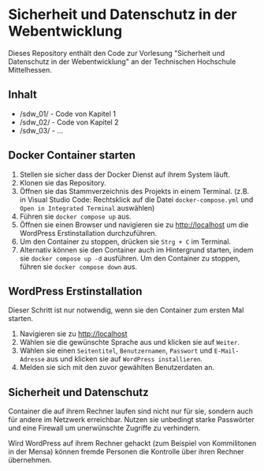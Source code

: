 # Sicherheit und Datenschutz in der Webentwicklung

Dieses Repository enthält den Code zur Vorlesung "Sicherheit und Datenschutz in der Webentwicklung" an der Technischen Hochschule Mittelhessen.


## Inhalt

- /sdw_01/ - Code von Kapitel 1
- /sdw_02/ - Code von Kapitel 2
- /sdw_03/ - ...


## Docker Container starten

1. Stellen sie sicher dass der Docker Dienst auf ihrem System läuft.
2. Klonen sie das Repository.
3. Öffnen sie das Stammverzeichnis des Projekts in einem Terminal. (z.B. in Visual Studio Code: Rechtsklick auf die Datei `docker-compose.yml` und `Open in Integrated Terminal` auswählen)
4. Führen sie `docker compose up` aus.
5. Öffnen sie einen Browser und navigieren sie zu [http://localhost](http://localhost) um die WordPress Erstinstallation durchzuführen.
6. Um den Container zu stoppen, drücken sie `Strg + C` im Terminal.
7. Alternativ können sie den Container auch im Hintergrund starten, indem sie `docker compose up -d` ausführen. Um den Container zu stoppen, führen sie `docker compose down` aus.


## WordPress Erstinstallation

Dieser Schritt ist nur notwendig, wenn sie den Container zum ersten Mal starten.

1. Navigieren sie zu [http://localhost](http://localhost)
2. Wählen sie die gewünschte Sprache aus und klicken sie auf `Weiter`.
3. Wählen sie einen `Seitentitel`, `Benutzernamen`, `Passwort` und `E-Mail-Adresse` aus und klicken sie auf `WordPress installieren`.
4. Melden sie sich mit den zuvor gewählten Benutzerdaten an.


## Sicherheit und Datenschutz

Container die auf ihrem Rechner laufen sind nicht nur für sie, sondern auch für andere im Netzwerk erreichbar. Nutzen sie unbedingt starke Passwörter und eine Firewall um unerwünschte Zugriffe zu verhindern.

Wird WordPress auf ihrem Rechner gehackt (zum Beispiel von Kommilitonen in der Mensa) können fremde Personen die Kontrolle über ihren Rechner übernehmen.